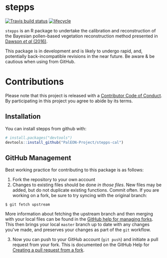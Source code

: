 # stepps

[![Travis build status](https://travis-ci.org/PalEON-Project/stepps-cal.svg?branch=master)](https://travis-ci.org/PalEON-Project/stepps-cal) [![lifecycle](https://img.shields.io/badge/lifecycle-experimental-orange.svg)](https://www.tidyverse.org/lifecycle/#experimental)

`stepps` is an R package to undertake the calibration and reconstruction of the Bayesian pollen-based vegetation reconstruction method presented in [Dawson *et al* (2016)](https://doi.org/10.1016/j.quascirev.2016.01.012).

This package is in development and is likely to undergo rapid, and, potentially back-incompatible revisions in the near future.  Be aware & be cautious when using from GitHub.

# Contributions

Please note that this project is released with a [Contributor Code of Conduct](CODE_OF_CONDUCT.md).  By participating in this project you agree to abide by its terms.
  
## Installation

You can install stepps from github with:

``` r
# install.packages("devtools")
devtools::install_github("PalEON-Project/stepps-cal")
```

## GitHub Management

Best working practice for contributing to this package is as follows:

1. Fork the repository to your own account
2. Changes to existing files should be done *in those files*.  New files may be added, but do not duplicate existing functions.  Commit often.  If you are working on a fork, be sure to try syncing with the original branch:

```
$ git fetch upstream
```

More information about fetching the upstream branch and then merging with your local files can be found in the [GitHub help for managing forks](https://help.github.com/articles/syncing-a-fork/).  This then brings your local `master` branch up to date with any changes you've made, and preserves your changes as part of the `git` workflow.

3. Now you can push to your GitHub account (`git push`) and initiate a pull request from your fork. This is documented on the GitHub Help for [Creating a pull request from a fork](https://help.github.com/articles/creating-a-pull-request-from-a-fork/).
